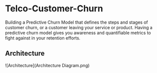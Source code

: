 # Telco-Customer-Churn
Building a Predictive Churn Model that defines the steps and stages of customer churn, or a customer leaving your service or product.
Having a predictive churn model gives you awareness and quantifiable metrics to fight against in your retention efforts.

## Architecture
![Architecture](Architecture Diagram.png)
